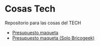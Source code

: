 # Cosas Tech

Repositorio para las cosas del TECH

- [Presupuesto maqueta]
- [Presupuesto maqueta (Solo Bricogeek)]


[Presupuesto maqueta]: https://github.com/commodoro/cosasTech/blob/master/presupuestoMaquetaElectr%C3%B3nica.md
[Presupuesto maqueta (Solo Bricogeek)]: https://github.com/commodoro/cosasTech/blob/master/presupuestoMaquetaElectr%C3%B3nica%20%20(solo%20bricogeek).md